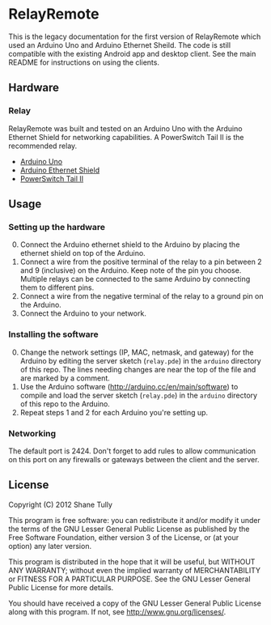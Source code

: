 RelayRemote
===========

This is the legacy documentation for the first version of RelayRemote which used an Arduino Uno and Arduino Ethernet Sheild. The code is still compatible with the existing Android app and desktop client. See the main README for instructions on using the clients.

## Hardware

### Relay

RelayRemote was built and tested on an Arduino Uno with the Arduino Ethernet Shield for networking capabilities. A PowerSwitch Tail II is the recommended relay.

* [Arduino Uno](http://www.arduino.cc/en/Main/arduinoBoardUno)
* [Arduino Ethernet Shield](http://www.arduino.cc/en/Main/ArduinoEthernetShield)
* [PowerSwitch Tail II](http://www.powerswitchtail.com/)

## Usage

### Setting up the hardware

0. Connect the Arduino ethernet shield to the Arduino by placing the ethernet shield on top of the Arduino.
0. Connect a wire from the positive terminal of the relay to a pin between 2 and 9 (inclusive) on the Arduino. Keep note of the pin you choose. Multiple relays can be connected to the same Arduino by connecting them to different pins.
0. Connect a wire from the negative terminal of the relay to a ground pin on the Arduino.
0. Connect the Arduino to your network.

### Installing the software

0. Change the network settings (IP, MAC, netmask, and gateway) for the Arduino by editing the server sketch (`relay.pde`) in the `arduino` directory of this repo. The lines needing changes are near the top of the file and are marked by a comment.
0. Use the Arduino software (http://arduino.cc/en/main/software) to compile and load the server sketch (`relay.pde`) in the `arduino` directory of this repo to the Arduino.
0. Repeat steps 1 and 2 for each Arduino you're setting up.

### Networking

The default port is 2424. Don't forget to add rules to allow communication on this port on any firewalls or gateways between the client and the server.

## License

Copyright (C) 2012 Shane Tully

This program is free software: you can redistribute it and/or modify
it under the terms of the GNU Lesser General Public License as published by
the Free Software Foundation, either version 3 of the License, or
(at your option) any later version.

This program is distributed in the hope that it will be useful,
but WITHOUT ANY WARRANTY; without even the implied warranty of
MERCHANTABILITY or FITNESS FOR A PARTICULAR PURPOSE.  See the
GNU Lesser General Public License for more details.

You should have received a copy of the GNU Lesser General Public License
along with this program.  If not, see <http://www.gnu.org/licenses/>.
